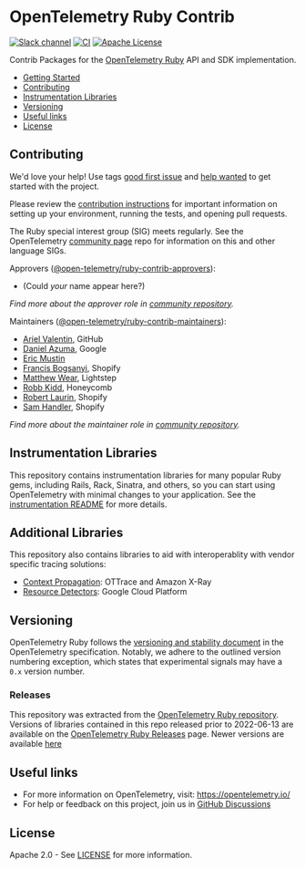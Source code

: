 # OpenTelemetry Ruby Contrib

[![Slack channel][slack-image]][slack-url]
[![CI][ci-image]][ci-image]
[![Apache License][license-image]][license-image]

Contrib Packages for the [OpenTelemetry Ruby][otel-ruby] API and SDK implementation.

- [Getting Started][getting-started]
- [Contributing](#contributing)
- [Instrumentation Libraries](#instrumentation-libraries)
- [Versioning](#versioning)
- [Useful links](#useful-links)
- [License](#license)

## Contributing

We'd love your help! Use tags [good first issue][issues-good-first-issue] and
[help wanted][issues-help-wanted] to get started with the project.

Please review the [contribution instructions](CONTRIBUTING.md) for important
information on setting up your environment, running the tests, and opening pull
requests.

The Ruby special interest group (SIG) meets regularly. See the OpenTelemetry
[community page][ruby-sig] repo for information on this and other language SIGs.

Approvers ([@open-telemetry/ruby-contrib-approvers](https://github.com/orgs/open-telemetry/teams/ruby-contrib-approvers)):

- (Could _your_ name appear here?)

*Find more about the approver role in [community repository](https://github.com/open-telemetry/community/blob/master/community-membership.md#approver).*

Maintainers ([@open-telemetry/ruby-contrib-maintainers](https://github.com/orgs/open-telemetry/teams/ruby-contrib-maintainers)):

- [Ariel Valentin](https://github.com/arielvalentin), GitHub
- [Daniel Azuma](https://github.com/dazuma), Google
- [Eric Mustin](https://github.com/ericmustin)
- [Francis Bogsanyi](https://github.com/fbogsany), Shopify
- [Matthew Wear](https://github.com/mwear), Lightstep
- [Robb Kidd](https://github.com/robbkidd), Honeycomb
- [Robert Laurin](https://github.com/robertlaurin), Shopify
- [Sam Handler](https://github.com/plantfansam), Shopify

*Find more about the maintainer role in [community repository](https://github.com/open-telemetry/community/blob/master/community-membership.md#maintainer).*

## Instrumentation Libraries

This repository contains instrumentation libraries for many popular Ruby
gems, including Rails, Rack, Sinatra, and others, so you can start
using OpenTelemetry with minimal changes to your application. See the
[instrumentation README](instrumentation/) for more details.

## Additional Libraries

This repository also contains libraries to aid with interoperablity with vendor specific tracing solutions:

- [Context Propagation](propagator/): OTTrace and Amazon X-Ray
- [Resource Detectors](resource_detectors/): Google Cloud Platform

## Versioning

OpenTelemetry Ruby follows the [versioning and stability document][otel-versioning] in the OpenTelemetry specification. Notably, we adhere to the outlined version numbering exception, which states that experimental signals may have a `0.x` version number.

### Releases

This repository was extracted from the [OpenTelemetry Ruby repository][otel-ruby]. Versions of libraries contained in this repo released prior to 2022-06-13 are available on the [OpenTelemetry Ruby Releases][otel-ruby-releases] page. Newer versions are available [here][otel-ruby-contrib-releases]

## Useful links

- For more information on OpenTelemetry, visit: <https://opentelemetry.io/>
- For help or feedback on this project, join us in [GitHub Discussions][discussions-url]

## License

Apache 2.0 - See [LICENSE][license-url] for more information.

[otel-ruby]: https://github.com/open-telemetry/opentelemetry-ruby
[otel-ruby-releases]: https://github.com/open-telemetry/opentelemetry-ruby/releases
[otel-ruby-contrib-releases]: https://github.com/open-telemetry/opentelemetry-ruby-contrib/releases
[ci-image]: https://github.com/open-telemetry/opentelemetry-ruby-contrib/workflows/CI/badge.svg?event=push
[examples-github]: https://github.com/open-telemetry/opentelemetry-ruby-contrib/tree/main/examples
[getting-started]: https://opentelemetry.io/docs/ruby/
[issues-good-first-issue]: https://github.com/open-telemetry/opentelemetry-ruby-contrib/issues?q=is%3Aissue+is%3Aopen+label%3A%22good+first+issue%22
[issues-help-wanted]: https://github.com/open-telemetry/opentelemetry-ruby-contrib/issues?q=is%3Aissue+is%3Aopen+label%3A%22help+wanted%22
[license-image]: https://img.shields.io/badge/license-Apache_2.0-green.svg?style=flat
[license-url]: https://github.com/open-telemetry/opentelemetry-ruby-contrib/blob/main/LICENSE
[ruby-sig]: https://github.com/open-telemetry/community#ruby-sig
[opentelemetry-instrumentation-all-publishing]: https://github.com/open-telemetry/opentelemetry-ruby-contrib/tree/main/instrumentation/all#publishing
[slack-image]: https://img.shields.io/badge/slack-@cncf/otel/ruby-brightgreen.svg?logo=slack
[slack-url]: https://cloud-native.slack.com/archives/C01NWKKMKMY
[discussions-url]: https://github.com/open-telemetry/opentelemetry-ruby/discussions
[otel-versioning]: https://github.com/open-telemetry/opentelemetry-specification/blob/main/specification/versioning-and-stability.md
[otel-specification]: https://github.com/open-telemetry/opentelemetry-specification/tree/main/specification

